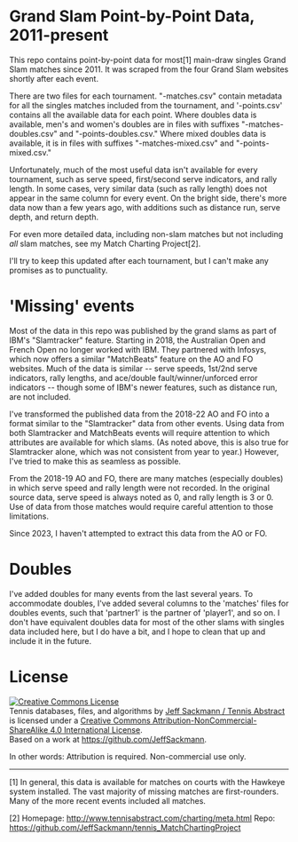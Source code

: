 # Grand Slam Point-by-Point Data, 2011-present

This repo contains point-by-point data for most[1] main-draw singles Grand Slam matches since 2011. It was scraped from the four Grand Slam websites shortly after each event.

There are two files for each tournament. "-matches.csv" contain metadata for all the singles matches included from the tournament, and '-points.csv' contains all the available data for each point. Where doubles data is available, men's and women's doubles are in files with suffixes "-matches-doubles.csv" and "-points-doubles.csv." Where mixed doubles data is available, it is in files with suffixes "-matches-mixed.csv" and "-points-mixed.csv."

Unfortunately, much of the most useful data isn't available for every tournament, such as serve speed, first/second serve indicators, and rally length. In some cases, very similar data (such as rally length) does not appear in the same column for every event. On the bright side, there's more data now than a few years ago, with additions such as distance run, serve depth, and return depth.

For even more detailed data, including non-slam matches but not including *all* slam matches, see my Match Charting Project[2].

I'll try to keep this updated after each tournament, but I can't make any promises as to punctuality.

# 'Missing' events

Most of the data in this repo was published by the grand slams as part of IBM's "Slamtracker" feature. Starting in 2018, the Australian Open and French Open no longer worked with IBM. They partnered with Infosys, which now offers a similar "MatchBeats" feature on the AO and FO websites. Much of the data is similar -- serve speeds, 1st/2nd serve indicators, rally lengths, and ace/double fault/winner/unforced error indicators -- though some of IBM's newer features, such as distance run, are not included.

I've transformed the published data from the 2018-22 AO and FO into a format similar to the "Slamtracker" data from other events. Using data from both Slamtracker and MatchBeats events will require attention to which attributes are available for which slams. (As noted above, this is also true for Slamtracker alone, which was not consistent from year to year.) However, I've tried to make this as seamless as possible.

From the 2018-19 AO and FO, there are many matches (especially doubles) in which serve speed and rally length were not recorded. In the original source data, serve speed is always noted as 0, and rally length is 3 or 0. Use of data from those matches would require careful attention to those limitations.

Since 2023, I haven't attempted to extract this data from the AO or FO.

# Doubles

I've added doubles for many events from the last several years. To accommodate doubles, I've added several columns to the 'matches' files for doubles events, such that 'partner1' is the partner of 'player1', and so on. I don't have equivalent doubles data for most of the other slams with singles data included here, but I do have a bit, and I hope to clean that up and include it in the future.

# License

<a rel="license" href="http://creativecommons.org/licenses/by-nc-sa/4.0/"><img alt="Creative Commons License" style="border-width:0" src="https://i.creativecommons.org/l/by-nc-sa/4.0/88x31.png" /></a><br /><span xmlns:dct="http://purl.org/dc/terms/" href="http://purl.org/dc/dcmitype/Dataset" property="dct:title" rel="dct:type">Tennis databases, files, and algorithms</span> by <a xmlns:cc="http://creativecommons.org/ns#" href="http://www.tennisabstract.com/" property="cc:attributionName" rel="cc:attributionURL">Jeff Sackmann / Tennis Abstract</a> is licensed under a <a rel="license" href="http://creativecommons.org/licenses/by-nc-sa/4.0/">Creative Commons Attribution-NonCommercial-ShareAlike 4.0 International License</a>.<br />Based on a work at <a xmlns:dct="http://purl.org/dc/terms/" href="https://github.com/JeffSackmann" rel="dct:source">https://github.com/JeffSackmann</a>.

In other words: Attribution is required. Non-commercial use only.

---

[1] In general, this data is available for matches on courts with the Hawkeye system installed. The vast majority of missing matches are first-rounders. Many of the more recent events included all matches.

[2] Homepage: http://www.tennisabstract.com/charting/meta.html
Repo: https://github.com/JeffSackmann/tennis_MatchChartingProject

